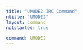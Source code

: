 ```yaml
---
title: "UMODE2 IRC Command"
ntitle: "UMODE2"
layout: command
notstarted: true

command: UMODE2
---
```

